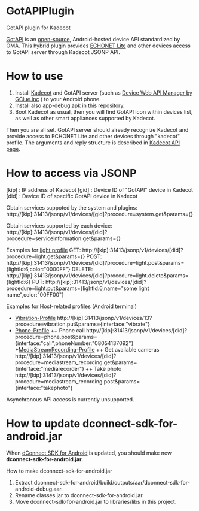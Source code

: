 # GotAPIPlugin
GotAPI plugin for Kadecot

[GotAPI](https://device-webapi.org/) is an [open-source](https://github.com/DeviceConnect), Android-hosted device API standardized by OMA. This hybrid plugin provides [ECHONET Lite](http://www.echonet.gr.jp/) and other devices access to GotAPI server through Kadecot JSONP API.

# How to use
1. Install [Kadecot](https://play.google.com/store/apps/details?id=com.sonycsl.Kadecot) and GotAPI server (such as [Device Web API Manager by GClue.inc](https://play.google.com/store/apps/details?id=org.deviceconnect.android.manager) ) to your Android phone.
2. Install also app-debug.apk in this repository.
3. Boot Kadecot as usual, then you will find GotAPI icon within devices list, as well as other smart appliances supported by Kadecot. 

Then you are all set. GotAPI server should already recognize Kadecot and provide access to ECHONET Lite and other devices through "kadecot" profile. The arguments and reply structure is described in [Kadecot API page](http://kadecot.net/blog/2750/).

# How to access via JSONP

[kip] : IP address of Kadecot
[gid] : Device ID of "GotAPI" device in Kadecot
[did] : Device ID of specific GotAPI device in Kadecot

Obtain services suppoted by the system and plugins: 
http://[kip]:31413/jsonp/v1/devices/[gid]?procedure=system.get&params={}

Obtain services supported by each device:
http://[kip]:31413/jsonp/v1/devices/[did]?procedure=serviceinformation.get&params={}

Examples for [light profile](https://github.com/deviceconnect/DeviceConnect-JS/wiki/Light-Profile)
GET:    http://[kip]:31413/jsonp/v1/devices/[did]?procedure=light.get&params={}
POST:   http://[kip]:31413/jsonp/v1/devices/[did]?procedure=light.post&params={lightId:6,color:"0000FF"}
DELETE: http://[kip]:31413/jsonp/v1/devices/[did]?procedure=light.delete&params={lightId:6}
PUT:    http://[kip]:31413/jsonp/v1/devices/[did]?procedure=light.put&params={lightId:6,name="some light name",color:"00FF00"}

Examples for Host-related profiles (Android terminal)
+ [Vibration-Profile](https://github.com/deviceconnect/DeviceConnect-JS/wiki/Vibration-Profile)
http://[kip]:31413/jsonp/v1/devices/13?procedure=vibration.put&params={interface:"vibrate"}
+ [Phone-Profile](https://github.com/deviceconnect/DeviceConnect-JS/wiki/Phone-Profile)
++ Phone call
http://[kip]:31413/jsonp/v1/devices/[did]?procedure=phone.post&params={interface:"call",phoneNumber:"08054137092"}
+[MediaStreamRecording-Profile](https://github.com/deviceconnect/DeviceConnect-JS/wiki/MediaStreamRecording-Profile)
++ Get available cameras
http://[kip]:31413/jsonp/v1/devices/[did]?procedure=mediastream_recording.get&params={interface:"mediarecorder"}
++ Take photo
http://[kip]:31413/jsonp/v1/devices/[did]?procedure=mediastream_recording.post&params={interface:"takephoto"}

Asynchronous API access is currently unsupported.

# How to update dconnect-sdk-for-android.jar

When [dConnect SDK for Android](https://github.com/DeviceConnect/DeviceConnect-Android/tree/master/dConnectSDK/dConnectSDKForAndroid) is updated,
you should make new **dconnect-sdk-for-android.jar**.
  
How to make dconnect-sdk-for-android.jar

1. Extract dconnect-sdk-for-android/build/outputs/aar/dconnect-sdk-for-android-debug.aar.
2. Rename classes.jar to dconnect-sdk-for-android.jar.
3. Move dconnect-sdk-for-android.jar to libraries/libs in this project.
